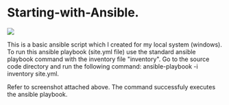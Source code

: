 # Starting-with-Ansible.

![](images/ansible1.JPG)

This is a basic ansible script which I created for my local system (windows). To run this ansible playbook (site.yml file) use the standard 
ansible playbook command with the inventory file "inventory".
Go to the source code directory and run the following command:
ansible-playbook -i inventory site.yml.

Refer to screenshot attached above. The command successfuly executes the ansible playbook.
